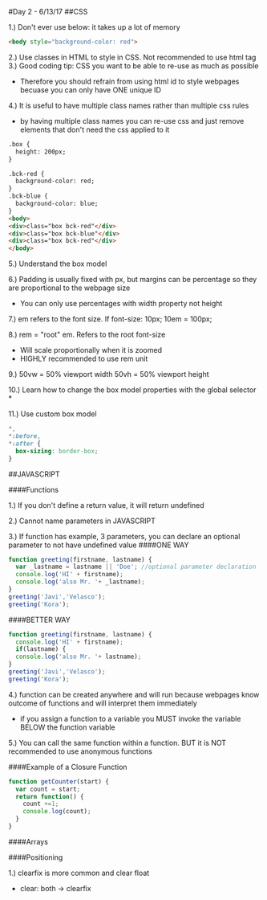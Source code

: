 #Day 2 - 6/13/17
##CSS

1.) Don't ever use below: it takes up a lot of memory
```HTML
<body style="background-color: red">
```
2.) Use classes in HTML to style in CSS. Not recommended to use html tag
3.) Good coding tip: CSS you want to be able to re-use as much as possible

* Therefore you should refrain from using html id to style webpages becuase you can only have ONE unique ID

4.) It is useful to have multiple class names rather than multiple css rules
* by having multiple class names you can re-use css and just remove elements that don't need the css applied to it

```html
.box {
  height: 200px;
}

.bck-red {
  background-color: red;
}
.bck-blue {
  background-color: blue;
}
<body>
<div>class="box bck-red"</div>
<div>class="box bck-blue"</div>
<div>class="box bck-red"</div>
</body>
```
5.) Understand the box model

6.) Padding is usually fixed with px, but margins can be percentage so they are proportional to the webpage size

* You can only use percentages with width property not height

7.) em refers to the font size. If font-size: 10px; 10em = 100px;

8.) rem = "root" em. Refers to the root font-size
* Will scale proportionally when it is zoomed
* HIGHLY recommended to use rem unit

9.) 50vw = 50% viewport width 50vh = 50% viewport height

10.) Learn how to change the box model properties with the global selector *

11.) Use custom box model

```css
*,
*:before,
*:after {
  box-sizing: border-box;
}
```
##JAVASCRIPT

####Functions

1.) If you don't define a return value, it will return undefined

2.) Cannot name parameters in JAVASCRIPT

3.) If function has example, 3 parameters, you can declare an optional parameter to not have undefined value
####ONE WAY
```javascript
function greeting(firstname, lastname) {
  var _lastname = lastname || 'Doe'; //optional parameter declaration
  console.log('HI' + firstname);
  console.log('also Mr. '+ _lastname);
}
greeting('Javi','Velasco');
greeting('Kora');
```
####BETTER WAY
```javascript
function greeting(firstname, lastname) {
  console.log('HI' + firstname);
  if(lastname) {
  console.log('also Mr. '+ lastname);
}
greeting('Javi','Velasco');
greeting('Kora');
```

4.) function can be created anywhere and will run because webpages know outcome of functions and will interpret them immediately
* if you assign a function to a variable you MUST invoke the variable BELOW the function variable

5.) You can call the same function within a function. BUT it is NOT recommended to use anonymous functions

####Example of a Closure Function
```javascript
function getCounter(start) {
  var count = start;
  return function() {
    count +=1;
    console.log(count);
  }
}
```
####Arrays

####Positioning

1.) clearfix is more common and clear float
* clear: both -> clearfix
